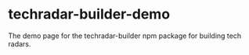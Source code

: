 # techradar-builder-demo
The demo page for the techradar-builder npm package for building tech radars.
